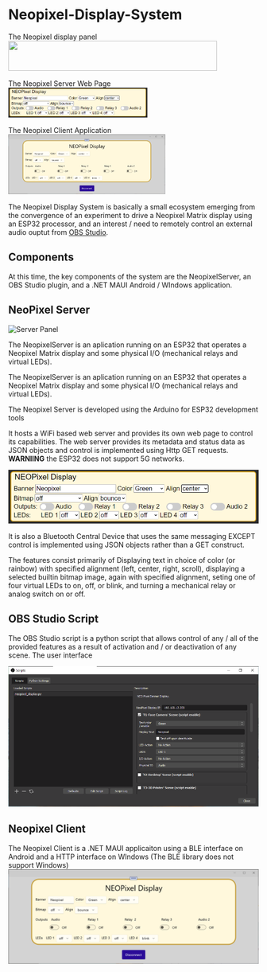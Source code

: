 # Neopixel-Display-System

The Neopixel display panel<br><img src="/assets/NeopixelPanel.png" width="420" height="60">

The Neopixel Server Web Page<br><img src="/assets/webpage.png" width="280" height="60">

The Neopixel Client Application<br><img src="/assets/NET-MAUI.png" width="316" height="120">


The Neopixel Display System is basically a small ecosystem emerging from the convergence of an experiment to drive a Neopixel Matrix display using an ESP32 processor, and an interest / need to remotely control an external audio ouptut from [OBS Studio](https://obsproject.com/).

## Components
At this time, the key components of the system are the NeopixelServer, an OBS Studio plugin, and a .NET MAUI Android / WIndows application.

## NeoPixel Server

![Server Panel](/assets/NeopixelPanel.png)

The NeopixelServer is an aplication running on an ESP32 that operates a Neopixel
Matrix display and some physical I/O (mechanical relays and virtual LEDs). 

The NeopixelServer is an aplication running on an ESP32 that operates a Neopixel 
Matrix display and some physical I/O (mechanical relays and virtual LEDs). 

The Neopixel Server is developed using the Arduino for ESP32 development tools

It hosts a WiFi based web server and provides its own web page to control its 
capabilities. The web server provides its metadata and status data as JSON objects
and control is implemented using Http GET requests. **WARNIING** the ESP32 does
not support 5G networks.

<img src="/assets/webpage.png">

It is also a Bluetooth Central Device that uses the same messaging EXCEPT control
is implemented using JSON objects rather than a GET construct.

The features consist primarily of Displaying text in choice of color (or rainbow)
with specified alignment (left, center, right, scroll), displaying a selected builtin
bitmap image, again with specified alignment, seting one of four virtual LEDs to on, 
off, or blink, and turning a mechanical relay or analog switch on or off.


## OBS Studio Script

The OBS Studio script is a python script that allows control of any / all of the provided features as a result of activation and / or deactivation of any scene. The user interface 

<img src="/assets/obsstudio.png">

## Neopixel Client

The Neopixel Client is a .NET MAUI applicaiton using a BLE interface on Android and a HTTP interface on WIndows (The BLE library does not support Windows)
<img src="/assets/NET-MAUI.png">

